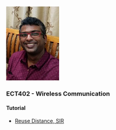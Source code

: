 ![Jinu Jayachandran](https://github.com/jinujayachandran/jinujayachandran.github.io/blob/main/images/Photo.jpg)

### ECT402 - Wireless Communication
#### Tutorial
+ [Reuse Distance, SIR](https://drive.google.com/file/d/1LMHgypJYCYO2pH6nV2mKElxFl6IIF0JN/view?usp=share_link)
